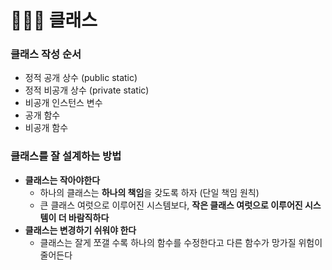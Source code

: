 # 👨🏻‍💻  클래스

### 클래스 작성 순서
- 정적 공개 상수 (public static)
- 정적 비공개 상수 (private static)
- 비공개 인스턴스 변수 
- 공개 함수
- 비공개 함수

### 클래스를 잘 설계하는 방법
- **클래스는 작아야한다**
  - 하나의 클래스는 **하나의 책임**을 갖도록 하자 (단일 책임 원칙)
  - 큰 클래스 여럿으로 이루어진 시스템보다, **작은 클래스 여럿으로 이루어진 시스템이 더 바람직하다**
- **클래스는 변경하기 쉬워야 한다**
  - 클래스는 잘게 쪼갤 수록 하나의 함수를 수정한다고 다른 함수가 망가질 위험이 줄어든다
  
